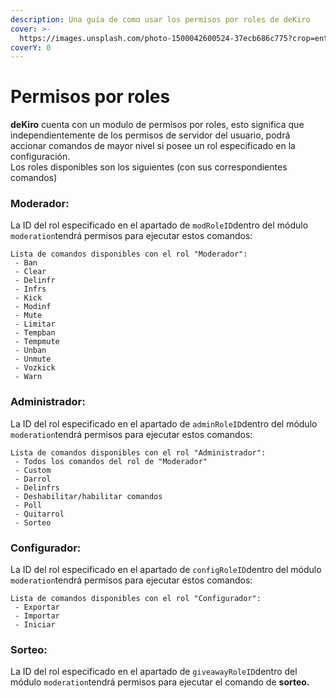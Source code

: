 ```yaml
---
description: Una guía de como usar los permisos por roles de deKiro
cover: >-
  https://images.unsplash.com/photo-1500042600524-37ecb686c775?crop=entropy&cs=srgb&fm=jpg&ixid=MnwxOTcwMjR8MHwxfHNlYXJjaHw3fHxjb2xvcnN8ZW58MHx8fHwxNjM5NjkyMDc2&ixlib=rb-1.2.1&q=85
coverY: 0
---
```


# Permisos por roles

**deKiro** cuenta con un modulo de permisos por roles, esto significa que independientemente de los permisos de servidor del usuario, podrá accionar comandos de mayor nivel si posee un rol especificado en la configuración.\
Los roles disponibles son los siguientes (con sus correspondientes comandos)

### Moderador:

La ID del rol especificado en el apartado de `modRoleID`dentro del módulo `moderation`tendrá permisos para ejecutar estos comandos:

```
Lista de comandos disponibles con el rol "Moderador":
 - Ban 
 - Clear 
 - Delinfr 
 - Infrs
 - Kick
 - Modinf
 - Mute
 - Limitar
 - Tempban
 - Tempmute
 - Unban
 - Unmute
 - Vozkick
 - Warn
```

### Administrador:

La ID del rol especificado en el apartado de `adminRoleID`dentro del módulo `moderation`tendrá permisos para ejecutar estos comandos:

```
Lista de comandos disponibles con el rol "Administrador":
 - Todos los comandos del rol de "Moderador"
 - Custom
 - Darrol
 - Delinfrs
 - Deshabilitar/habilitar comandos
 - Poll
 - Quitarrol
 - Sorteo
```

### Configurador:

La ID del rol especificado en el apartado de `configRoleID`dentro del módulo `moderation`tendrá permisos para ejecutar estos comandos:

```
Lista de comandos disponibles con el rol "Configurador":
 - Exportar
 - Importar
 - Iniciar
```

### Sorteo:

La ID del rol especificado en el apartado de `giveawayRoleID`dentro del módulo `moderation`tendrá permisos para ejecutar el comando de **sorteo.**

